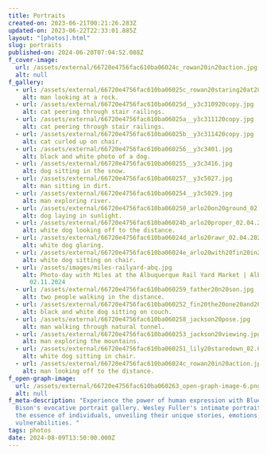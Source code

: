 ```yaml
---
title: Portraits
created-on: 2023-06-21T00:21:26.283Z
updated-on: 2023-06-22T22:33:01.885Z
layout: "[photos].html"
slug: portraits
published-on: 2024-06-20T07:04:52.088Z
f_cover-image:
  url: /assets/external/66720e4756fac610ba06024c_rowan20in20action.jpg
  alt: null
f_gallery:
  - url: /assets/external/66720e4756fac610ba06025c_rowan20staring20at20a20rock.jpg
    alt: man looking at a rock.
  - url: /assets/external/66720e4756fac610ba06025d__y3c310920copy.jpg
    alt: cat peering through stair railings.
  - url: /assets/external/66720e4756fac610ba06025a__y3c311120copy.jpg
    alt: cat peering through stair railings.
  - url: /assets/external/66720e4756fac610ba06025b__y3c311420copy.jpg
    alt: cat curled up on chair.
  - url: /assets/external/66720e4756fac610ba060256__y3c3401.jpg
    alt: black and white photo of a dog.
  - url: /assets/external/66720e4756fac610ba060255__y3c3416.jpg
    alt: dog sitting in the snow.
  - url: /assets/external/66720e4756fac610ba060257__y3c5027.jpg
    alt: man sitting in dirt.
  - url: /assets/external/66720e4756fac610ba060254__y3c5029.jpg
    alt: man exploring river.
  - url: /assets/external/66720e4756fac610ba060250_arlo20on20ground_02.04.2023.jpg
    alt: dog laying in sunlight.
  - url: /assets/external/66720e4756fac610ba06024b_arlo20proper_02.04.2023.jpg
    alt: white dog looking off to the distance.
  - url: /assets/external/66720e4756fac610ba06024d_arlo20rawr_02.04.2023(bw).jpg
    alt: white dog glaring.
  - url: /assets/external/66720e4756fac610ba06024e_arlo20with20fin20in20background_02.04.2023.jpg
    alt: white dog sitting on chair.
  - url: /assets/images/miles-railyard-abq.jpg
    alt: Photo-day with Miles at the Albuquerque Rail Yard Market | Albuquerque, NM
      02.11.2024
  - url: /assets/external/66720e4756fac610ba060259_father20n20son.jpg
    alt: two people walking in the distance.
  - url: /assets/external/66720e4756fac610ba060252_fin20the20one20and20only_02.04.2023.jpg
    alt: black and white dog sitting on couch.
  - url: /assets/external/66720e4756fac610ba060258_jackson20pose.jpg
    alt: man walking through natural tunnel.
  - url: /assets/external/66720e4756fac610ba060253_jackson20viewing.jpg
    alt: man exploring the mountains.
  - url: /assets/external/66720e4756fac610ba060251_lily20staredown_02.04.2023.jpg
    alt: white dog sitting in chair.
  - url: /assets/external/66720e4756fac610ba06024c_rowan20in20action.jpg
    alt: man looking off to the distance.
f_open-graph-image:
  url: /assets/external/66720e4756fac610ba060263_open-graph-image-6.png
  alt: null
f_meta-description: "Experience the power of human expression with Blue Eye
  Bison's evocative portrait gallery. Wesley Fuller's intimate portraits capture
  the essence of individuals, unveiling their unique stories, emotions, and
  vulnerabilities. "
tags: photos
date: 2024-08-09T13:50:00.000Z
---
```

